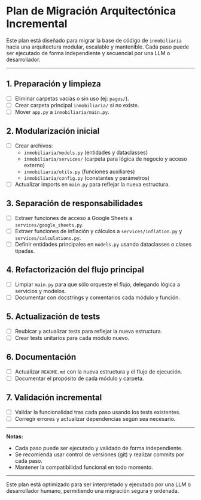 # Plan de Migración Arquitectónica Incremental

Este plan está diseñado para migrar la base de código de `inmobiliaria` hacia una arquitectura modular, escalable y mantenible. Cada paso puede ser ejecutado de forma independiente y secuencial por una LLM o desarrollador.

---

## 1. Preparación y limpieza
- [ ] Eliminar carpetas vacías o sin uso (ej: `pagos/`).
- [ ] Crear carpeta principal `inmobiliaria/` si no existe.
- [ ] Mover `app.py` a `inmobiliaria/main.py`.

## 2. Modularización inicial
- [ ] Crear archivos:
    - `inmobiliaria/models.py` (entidades y dataclasses)
    - `inmobiliaria/services/` (carpeta para lógica de negocio y acceso externo)
    - `inmobiliaria/utils.py` (funciones auxiliares)
    - `inmobiliaria/config.py` (constantes y parámetros)
- [ ] Actualizar imports en `main.py` para reflejar la nueva estructura.

## 3. Separación de responsabilidades
- [ ] Extraer funciones de acceso a Google Sheets a `services/google_sheets.py`.
- [ ] Extraer funciones de inflación y cálculos a `services/inflation.py` y `services/calculations.py`.
- [ ] Definir entidades principales en `models.py` usando dataclasses o clases tipadas.

## 4. Refactorización del flujo principal
- [ ] Limpiar `main.py` para que sólo orqueste el flujo, delegando lógica a servicios y modelos.
- [ ] Documentar con docstrings y comentarios cada módulo y función.

## 5. Actualización de tests
- [ ] Reubicar y actualizar tests para reflejar la nueva estructura.
- [ ] Crear tests unitarios para cada módulo nuevo.

## 6. Documentación
- [ ] Actualizar `README.md` con la nueva estructura y el flujo de ejecución.
- [ ] Documentar el propósito de cada módulo y carpeta.

## 7. Validación incremental
- [ ] Validar la funcionalidad tras cada paso usando los tests existentes.
- [ ] Corregir errores y actualizar dependencias según sea necesario.

---

**Notas:**
- Cada paso puede ser ejecutado y validado de forma independiente.
- Se recomienda usar control de versiones (git) y realizar commits por cada paso.
- Mantener la compatibilidad funcional en todo momento.

---

Este plan está optimizado para ser interpretado y ejecutado por una LLM o desarrollador humano, permitiendo una migración segura y ordenada.
